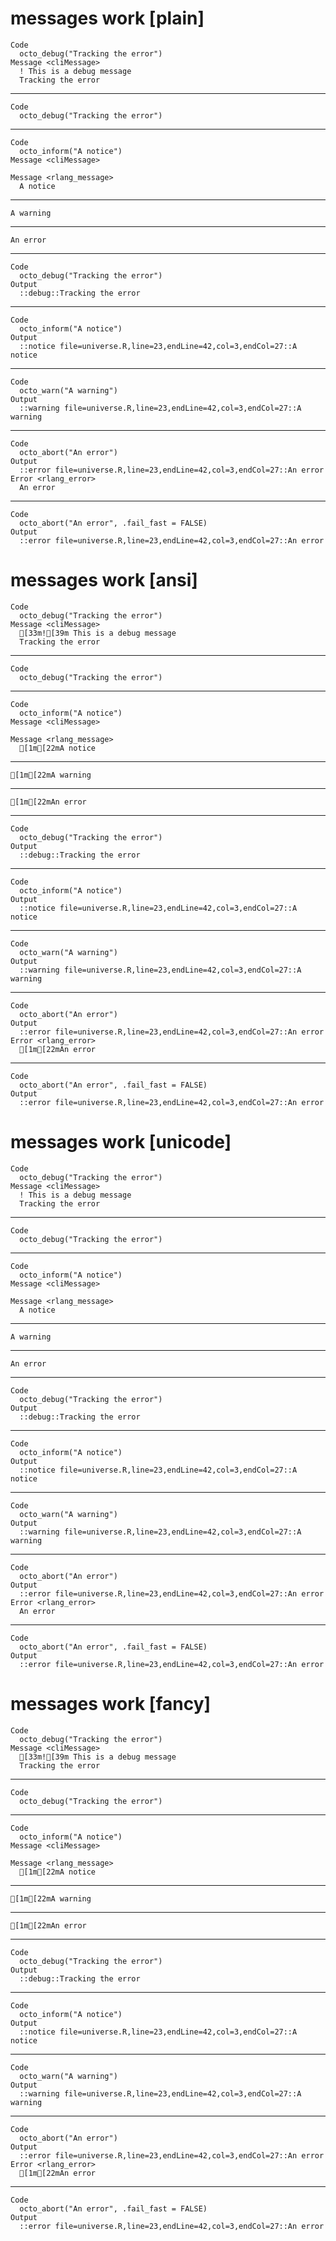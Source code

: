 # messages work [plain]

    Code
      octo_debug("Tracking the error")
    Message <cliMessage>
      ! This is a debug message
      Tracking the error

---

    Code
      octo_debug("Tracking the error")

---

    Code
      octo_inform("A notice")
    Message <cliMessage>
      
    Message <rlang_message>
      A notice

---

    A warning

---

    An error

---

    Code
      octo_debug("Tracking the error")
    Output
      ::debug::Tracking the error

---

    Code
      octo_inform("A notice")
    Output
      ::notice file=universe.R,line=23,endLine=42,col=3,endCol=27::A notice

---

    Code
      octo_warn("A warning")
    Output
      ::warning file=universe.R,line=23,endLine=42,col=3,endCol=27::A warning

---

    Code
      octo_abort("An error")
    Output
      ::error file=universe.R,line=23,endLine=42,col=3,endCol=27::An error
    Error <rlang_error>
      An error

---

    Code
      octo_abort("An error", .fail_fast = FALSE)
    Output
      ::error file=universe.R,line=23,endLine=42,col=3,endCol=27::An error

# messages work [ansi]

    Code
      octo_debug("Tracking the error")
    Message <cliMessage>
      [33m![39m This is a debug message
      Tracking the error

---

    Code
      octo_debug("Tracking the error")

---

    Code
      octo_inform("A notice")
    Message <cliMessage>
      
    Message <rlang_message>
      [1m[22mA notice

---

    [1m[22mA warning

---

    [1m[22mAn error

---

    Code
      octo_debug("Tracking the error")
    Output
      ::debug::Tracking the error

---

    Code
      octo_inform("A notice")
    Output
      ::notice file=universe.R,line=23,endLine=42,col=3,endCol=27::A notice

---

    Code
      octo_warn("A warning")
    Output
      ::warning file=universe.R,line=23,endLine=42,col=3,endCol=27::A warning

---

    Code
      octo_abort("An error")
    Output
      ::error file=universe.R,line=23,endLine=42,col=3,endCol=27::An error
    Error <rlang_error>
      [1m[22mAn error

---

    Code
      octo_abort("An error", .fail_fast = FALSE)
    Output
      ::error file=universe.R,line=23,endLine=42,col=3,endCol=27::An error

# messages work [unicode]

    Code
      octo_debug("Tracking the error")
    Message <cliMessage>
      ! This is a debug message
      Tracking the error

---

    Code
      octo_debug("Tracking the error")

---

    Code
      octo_inform("A notice")
    Message <cliMessage>
      
    Message <rlang_message>
      A notice

---

    A warning

---

    An error

---

    Code
      octo_debug("Tracking the error")
    Output
      ::debug::Tracking the error

---

    Code
      octo_inform("A notice")
    Output
      ::notice file=universe.R,line=23,endLine=42,col=3,endCol=27::A notice

---

    Code
      octo_warn("A warning")
    Output
      ::warning file=universe.R,line=23,endLine=42,col=3,endCol=27::A warning

---

    Code
      octo_abort("An error")
    Output
      ::error file=universe.R,line=23,endLine=42,col=3,endCol=27::An error
    Error <rlang_error>
      An error

---

    Code
      octo_abort("An error", .fail_fast = FALSE)
    Output
      ::error file=universe.R,line=23,endLine=42,col=3,endCol=27::An error

# messages work [fancy]

    Code
      octo_debug("Tracking the error")
    Message <cliMessage>
      [33m![39m This is a debug message
      Tracking the error

---

    Code
      octo_debug("Tracking the error")

---

    Code
      octo_inform("A notice")
    Message <cliMessage>
      
    Message <rlang_message>
      [1m[22mA notice

---

    [1m[22mA warning

---

    [1m[22mAn error

---

    Code
      octo_debug("Tracking the error")
    Output
      ::debug::Tracking the error

---

    Code
      octo_inform("A notice")
    Output
      ::notice file=universe.R,line=23,endLine=42,col=3,endCol=27::A notice

---

    Code
      octo_warn("A warning")
    Output
      ::warning file=universe.R,line=23,endLine=42,col=3,endCol=27::A warning

---

    Code
      octo_abort("An error")
    Output
      ::error file=universe.R,line=23,endLine=42,col=3,endCol=27::An error
    Error <rlang_error>
      [1m[22mAn error

---

    Code
      octo_abort("An error", .fail_fast = FALSE)
    Output
      ::error file=universe.R,line=23,endLine=42,col=3,endCol=27::An error

